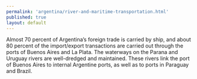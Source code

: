 ```yaml
---
permalink: 'argentina/river-and-maritime-transportation.html'
published: true
layout: default
---
```

Almost 70 percent of Argentina’s foreign trade is carried by ship, and about 80 percent of the import/export transactions are carried out through the ports of Buenos Aires and La Plata. The waterways on the Parana and Uruguay rivers are well-dredged and maintained. These rivers link the port of Buenos Aires to internal Argentine ports, as well as to ports in Paraguay and Brazil.
